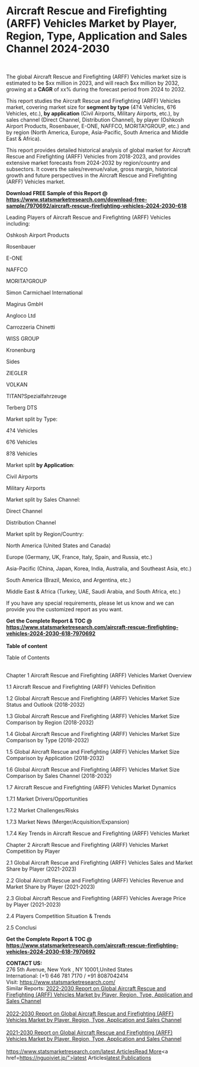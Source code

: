 <h1>Aircraft Rescue and Firefighting (ARFF) Vehicles Market by Player, Region, Type, Application and Sales Channel 2024-2030</h1><br/><p>The global Aircraft Rescue and Firefighting (ARFF) Vehicles market size is estimated to be $xx million in 2023, and will reach $xx million by 2032, growing at a <strong>CAGR</strong> of xx% during the forecast period from 2024 to 2032.</p><p>This report studies the Aircraft Rescue and Firefighting (ARFF) Vehicles market, covering market size for <strong>segment by type</strong> (4?4 Vehicles, 6?6 Vehicles, etc.), <strong>by application</strong> (Civil Airports, Military Airports, etc.), by sales channel (Direct Channel, Distribution Channel), by player (Oshkosh Airport Products, Rosenbauer, E-ONE, NAFFCO, MORITA?GROUP, etc.) and by region (North America, Europe, Asia-Pacific, South America and Middle East & Africa).</p><p>This report provides detailed historical analysis of global market for Aircraft Rescue and Firefighting (ARFF) Vehicles from 2018-2023, and provides extensive market forecasts from 2024-2032 by region/country and subsectors. It covers the sales/revenue/value, gross margin, historical growth and future perspectives in the Aircraft Rescue and Firefighting (ARFF) Vehicles market.</p><p><strong>Download FREE Sample of this Report @ <a href="https://www.statsmarketresearch.com/download-free-sample/7970692/aircraft-rescue-firefighting-vehicles-2024-2030-618">https://www.statsmarketresearch.com/download-free-sample/7970692/aircraft-rescue-firefighting-vehicles-2024-2030-618</a></strong></p><p>Leading Players of Aircraft Rescue and Firefighting (ARFF) Vehicles including:</p><p>Oshkosh Airport Products</p><p>Rosenbauer</p><p>E-ONE</p><p>NAFFCO</p><p>MORITA?GROUP</p><p>Simon Carmichael International</p><p>Magirus GmbH</p><p>Angloco Ltd</p><p>Carrozzeria Chinetti</p><p>WISS GROUP</p><p>Kronenburg</p><p>Sides</p><p>ZIEGLER</p><p>VOLKAN</p><p>TITAN?Spezialfahrzeuge</p><p>Terberg DTS</p><p>Market split by Type:</p><p>4?4 Vehicles</p><p>6?6 Vehicles</p><p>8?8 Vehicles</p><p>Market split <strong>by Application</strong>:</p><p>Civil Airports</p><p>Military Airports</p><p>Market split by Sales Channel:</p><p>Direct Channel</p><p>Distribution Channel</p><p>Market split by Region/Country:</p><p>North America (United States and Canada)</p><p>Europe (Germany, UK, France, Italy, Spain, and Russia, etc.)</p><p>Asia-Pacific (China, Japan, Korea, India, Australia, and Southeast Asia, etc.)</p><p>South America (Brazil, Mexico, and Argentina, etc.)</p><p>Middle East & Africa (Turkey, UAE, Saudi Arabia, and South Africa, etc.)</p><p>If you have any special requirements, please let us know and we can provide you the customized report as you want.</p><div><b>Get the Complete Report & TOC @ <a href="https://www.statsmarketresearch.com/aircraft-rescue-firefighting-vehicles-2024-2030-618-7970692">https://www.statsmarketresearch.com/aircraft-rescue-firefighting-vehicles-2024-2030-618-7970692</a></b></div><br><b>Table of content</b><p>Table of Contents<br />
 
 <br />
 
 Chapter 1 Aircraft Rescue and Firefighting (ARFF) Vehicles Market Overview<br />
 
  1.1 Aircraft Rescue and Firefighting (ARFF) Vehicles Definition<br />
 
  1.2 Global Aircraft Rescue and Firefighting (ARFF) Vehicles Market Size Status and Outlook (2018-2032)<br />
 
  1.3 Global Aircraft Rescue and Firefighting (ARFF) Vehicles Market Size Comparison by Region (2018-2032)<br />
 
  1.4 Global Aircraft Rescue and Firefighting (ARFF) Vehicles Market Size Comparison by Type (2018-2032)<br />
 
  1.5 Global Aircraft Rescue and Firefighting (ARFF) Vehicles Market Size Comparison by Application (2018-2032)<br />
 
  1.6 Global Aircraft Rescue and Firefighting (ARFF) Vehicles Market Size Comparison by Sales Channel (2018-2032)<br />
 
  1.7 Aircraft Rescue and Firefighting (ARFF) Vehicles Market Dynamics<br />
 
  1.7.1 Market Drivers/Opportunities<br />
 
  1.7.2 Market Challenges/Risks<br />
 
  1.7.3 Market News (Merger/Acquisition/Expansion)<br />
 
  1.7.4 Key Trends in Aircraft Rescue and Firefighting (ARFF) Vehicles Market<br />
 
 Chapter 2 Aircraft Rescue and Firefighting (ARFF) Vehicles Market Competition by Player<br />
 
  2.1 Global Aircraft Rescue and Firefighting (ARFF) Vehicles Sales and Market Share by Player (2021-2023)<br />
 
  2.2 Global Aircraft Rescue and Firefighting (ARFF) Vehicles Revenue and Market Share by Player (2021-2023)<br />
 
  2.3 Global Aircraft Rescue and Firefighting (ARFF) Vehicles Average Price by Player (2021-2023)<br />
 
  2.4 Players Competition Situation & Trends<br />
 
  2.5 Conclusi<br><div><b>Get the Complete Report & TOC @ <a href="https://www.statsmarketresearch.com/aircraft-rescue-firefighting-vehicles-2024-2030-618-7970692">https://www.statsmarketresearch.com/aircraft-rescue-firefighting-vehicles-2024-2030-618-7970692</a></b></div></p> <b>CONTACT US:</b><br>276 5th Avenue, New York , NY 10001,United States<br>International: (+1) 646 781 7170 / +91 8087042414<br>Visit: <a href="https://www.statsmarketresearch.com/">https://www.statsmarketresearch.com/</a><br>Similar Reports: <a href="https://www.statsmarketresearch.com/aircraft-rescue-firefighting-vehicles-2024-2030-618-7970692">2022-2030 Report on Global Aircraft Rescue and Firefighting (ARFF) Vehicles Market by Player, Region, Type, Application and Sales Channel</a><br/><br/><a href="https://www.statsmarketresearch.com/aircraft-rescue-firefighting-vehicles-2024-2030-618-7970692">2022-2030 Report on Global Aircraft Rescue and Firefighting (ARFF) Vehicles Market by Player, Region, Type, Application and Sales Channel</a><br/><br/><a href="https://www.statsmarketresearch.com/aircraft-rescue-firefighting-vehicles-2024-2030-618-7970692">2021-2030 Report on Global Aircraft Rescue and Firefighting (ARFF) Vehicles Market by Player, Region, Type, Application and Sales Channel</a><br/><br/><a href="https://gyeongbokgung.com">https://www.statsmarketresearch.com/</a><a href="https://hallyeomaritime.com">latest Articles</a><a href="https://jingwansa.com">Read More</a><a href=https://nguoiviet.jp/">latest Articles</a><a href="https://www.intelmarketresearch.com/">latest Publications</a>